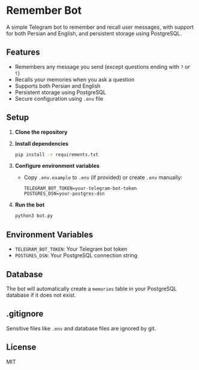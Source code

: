 # Remember Bot

A simple Telegram bot to remember and recall user messages, with support for both Persian and English, and persistent storage using PostgreSQL.

## Features
- Remembers any message you send (except questions ending with `?` or `؟`)
- Recalls your memories when you ask a question
- Supports both Persian and English
- Persistent storage using PostgreSQL
- Secure configuration using `.env` file

## Setup

1. **Clone the repository**

2. **Install dependencies**
   ```sh
   pip install -r requirements.txt
   ```

3. **Configure environment variables**
   - Copy `.env.example` to `.env` (if provided) or create `.env` manually:
     ```env
     TELEGRAM_BOT_TOKEN=your-telegram-bot-token
     POSTGRES_DSN=your-postgres-dsn
     ```

4. **Run the bot**
   ```sh
   python3 bot.py
   ```

## Environment Variables
- `TELEGRAM_BOT_TOKEN`: Your Telegram bot token
- `POSTGRES_DSN`: Your PostgreSQL connection string

## Database
The bot will automatically create a `memories` table in your PostgreSQL database if it does not exist.

## .gitignore
Sensitive files like `.env` and database files are ignored by git.

## License
MIT
